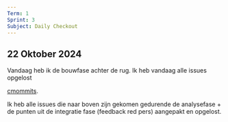 ```yaml
---
Term: 1  
Sprint: 3  
Subject: Daily Checkout  
---
```


## 22 Oktober 2024

Vandaag heb ik de bouwfase achter de rug. Ik heb vandaag alle issues opgelost

[cmommits](https://github.com/DivaniNL/all-human-accessible-website/commits/main/).

Ik heb alle issues die naar boven zijn gekomen gedurende de analysefase + de punten uit de integratie fase (feedback red pers) aangepakt en opgelost.
